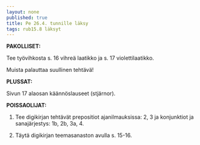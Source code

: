 ```yaml
---
layout: none
published: true
title: Pe 26.4. tunnille läksy
tags: rub15.8 läksyt
---
```

**PAKOLLISET:**

Tee työvihkosta s. 16 vihreä laatikko ja s. 17 violettilaatikko.

Muista palauttaa suullinen tehtävä!

**PLUSSAT:**

Sivun 17 alaosan käännöslauseet (stjärnor).

**POISSAOLIJAT:**

1. Tee digikirjan tehtävät prepositiot ajanilmauksissa: 2, 3 ja konjunktiot ja sanajärjestys: 1b, 2b, 3a, 4.

2. Täytä digikirjan teemasanaston avulla s. 15-16.
